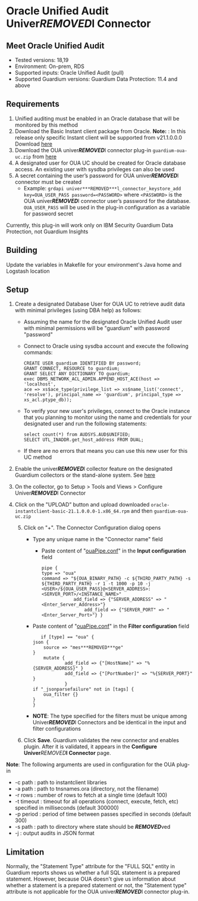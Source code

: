 # Oracle Unified Audit Univer***REMOVED***l Connector

## Meet Oracle Unified Audit

* Tested versions: 18,19
* Environment: On-prem, RDS
* Supported inputs: Oracle Unified Audit (pull)
* Supported Guardium versions: Guardium Data Protection: 11.4 and above

## Requirements

1. Unified auditing must be enabled in an Oracle database that will be monitored by this method
2. Download the Basic Instant client package from Oracle.
   **Note:** : In this release only specific Instant client will be supported from v21.1.0.0.0 Download [here](https://download.oracle.com/otn_software/linux/instantclient/211000/oracle-instantclient-basic-21.1.0.0.0-1.x86_64.rpm)
3. Download the OUA univer***REMOVED***l connector plug-in  `guardium-oua-uc.zip` from [here](https://github.com/IBM/univer***REMOVED***l-connectors/raw/main/filter-plugin/logstash-filter-oua-guardium/OracleUnifiedAuditPackage/OracleUnifiedAudit/guardium-oua-uc.zip)
4. A designated user for OUA UC should be created for Oracle database access. An existing user with sysdba privileges can also be used
5. A secret containing the user’s password for OUA univer***REMOVED***l connector must be created
    - Example: `grdapi univer***REMOVED***l_connector_keystore_add key=OUA_USER_PASS password=<PASSWORD>` where `<PASSWORD>` is the OUA univer***REMOVED***l connector user’s password for the database. `OUA_USER_PASS` will be used in the plug-in configuration as a variable for password secret

Currently, this plug-in will work only on IBM Security Guardium Data Protection, not Guardium Insights

## Building

Update the variables in Makefile for your environment's Java home and Logstash location

## Setup

1. Create a designated Database User for OUA UC to retrieve audit data with minimal privileges (using DBA help) as follows:
    - Assuming the name for the designated Oracle Unified Audit user with minimal permissions will be "guardium" with password "password"
    - Connect to Oracle using sysdba account and execute the following commands:

        ```
        CREATE USER guardium IDENTIFIED BY password;
        GRANT CONNECT, RESOURCE to guardium;
        GRANT SELECT ANY DICTIONARY TO guardium;
        exec DBMS_NETWORK_ACL_ADMIN.APPEND_HOST_ACE(host => 'localhost',
        ace => xs$ace_type(privilege_list => xs$name_list('connect',
        'resolve'), principal_name => 'guardium', principal_type => xs_acl.ptype_db));
        ```

    - To verify your new user's privileges, connect to the Oracle instance that you planning to monitor using the name and credentials for your designated user and run the following statements:

        ```
        select count(*) from AUDSYS.AUD$UNIFIED;
        SELECT UTL_INADDR.get_host_address FROM DUAL;
        ```

    - If there are no errors that means you can use this new user for this UC method

2. Enable the univer***REMOVED***l collector feature on the designated Guardium collectors or the stand-alone system. See [here](https://www.ibm.com/docs/en/guardium/11.4?topic=connector-enabling-guardium-univer***REMOVED***l-collectors)

3. On the collector, go to Setup > Tools and Views > Configure Univer***REMOVED***l Connector

4. Click on the "UPLOAD” button and upload downloaded `oracle-instantclient-basic-21.1.0.0.0-1.x86_64.rpm` and then `guardium-oua-uc.zip`

   5. Click on "+". The Connector Configuration dialog opens 

       - Type any unique name in the "Connector name" field

         - Paste content of "[ouaPipe.conf](https://github.com/IBM/univer***REMOVED***l-connectors/blob/main/filter-plugin/logstash-filter-oua-guardium/ouaPipe.conf)" in the **Input configuration** field

             ```
           pipe {
             type => "oua"
             command => "${OUA_BINARY_PATH} -c ${THIRD_PARTY_PATH} -s ${THIRD_PARTY_PATH} -r 1 -t 1000 -p 10 -j <USER>/${OUA_USER_PASS}@<SERVER_ADDRESS>:<SERVER_PORT>/<INSTANCE_NAME>"
                         add_field => {"SERVER_ADDRESS" => "<Enter_Server_Address>"}
                             add_field => {"SERVER_PORT" => "<Enter_Server_Port>"} }
           ```

       - Paste content of "[ouaPipe.conf](https://github.com/IBM/univer***REMOVED***l-connectors/blob/main/filter-plugin/logstash-filter-oua-guardium/ouaPipe.conf)" in the **Filter configuration** field

           ```
              if [type] == "oua" {
           json {
               source => "mes***REMOVED***ge"
           }
               mutate {
                       add_field => {"[HostName]" => "%{SERVER_ADDRESS}" }
                       add_field => {"[PortNumber]" => "%{SERVER_PORT}" }
                       }
           if "_jsonparsefailure" not in [tags] {
               oua_filter {}
           }
         }

           ```

       - **NOTE**: The type specified for the filters must be unique among Univer***REMOVED***l Connectors and be identical in the input and filter configurations

   6. Click **Save**. Guardium validates the new connector and enables plugin. After it is validated, it appears in the **Configure Univer***REMOVED***l Connector** page.

**Note**: The following arguments are used in configuration for the OUA plug-in
- -c path : path to instantclient libraries
- -a path : path to tnsnames.ora (directory, not the filename)
- -r rows : number of rows to fetch at a single time (default 100)
- -t timeout : timeout for all operations (connect, execute, fetch, etc) specified in milliseconds (default 300000)
- -p period : period of time between passes specified in seconds (default 300)
- -s path : path to directory where state should be ***REMOVED***ved
- -j : output audits in JSON format

## Limitation

Normally, the "Statement Type" attribute for the "FULL SQL" entity in Guardium reports shows us whether a full SQL statement is a prepared statement. However, because OUA doesn't give us information about whether a statement is a prepared statement or not, the "Statement type" attribute is not applicable for the OUA univer***REMOVED***l connector plug-in.
